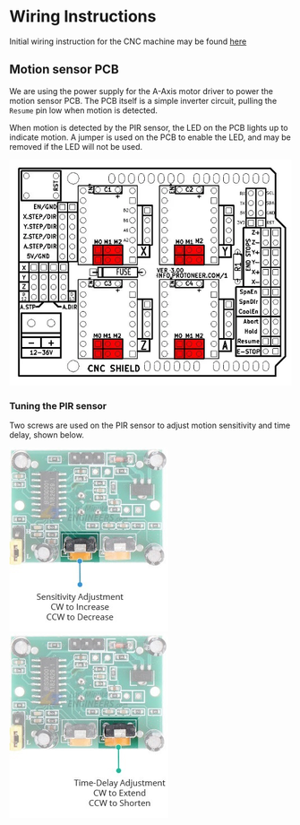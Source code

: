 # Wiring Instructions

Initial wiring instruction for the CNC machine may be found [here](https://www.youtube.com/watch?v=XYqx5wg4oLU)

## Motion sensor PCB

We are using the power supply for the A-Axis motor driver to power the motion sensor PCB. The PCB itself is a simple inverter circuit, pulling the `Resume` pin low when motion is detected.

When motion is detected by the PIR sensor, the LED on the PCB lights up to indicate motion. A jumper is used on the PCB to enable the LED, and may be removed if the LED will not be used.

![CNC wiring diagram](../figures/cnc-wiring.png)

### Tuning the PIR sensor

Two screws are used on the PIR sensor to adjust motion sensitivity and time delay, shown below.

![Sensitivity adjustment of the PIR sensor](../figures/pir-sensitivity.jpg)
![Time delay adjustment of the PIR sensor](../figures/pir-delay.jpg)
